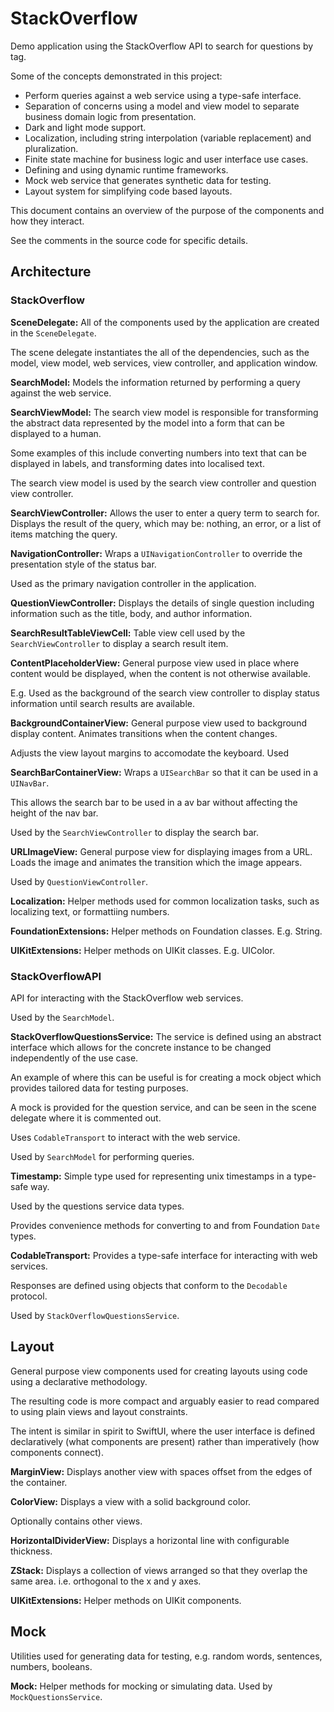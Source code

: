 # StackOverflow

Demo application using the StackOverflow API to search for questions by tag.

Some of the concepts demonstrated in this project:
- Perform queries against a web service using a type-safe interface.
- Separation of concerns using a model and view model to separate business domain logic from presentation.
- Dark and light mode support.
- Localization, including string interpolation (variable replacement) and pluralization.
- Finite state machine for business logic and user interface use cases.
- Defining and using dynamic runtime frameworks.
- Mock web service that generates synthetic data for testing.
- Layout system for simplifying code based layouts.

This document contains an overview of the purpose of the components and how they interact. 

See the comments in the source code for specific details.

## Architecture

### StackOverflow

**SceneDelegate:**
All of the components used by the application are created in the `SceneDelegate`. 

The  scene delegate instantiates the all of the dependencies, such as the model, view model, web  services, view controller, and application window.

**SearchModel:**
Models the information returned by performing a query against the web service. 

**SearchViewModel:**
The search view model is responsible for transforming the abstract data represented by the model into a form that can be displayed to a human. 

Some examples of this include converting numbers into text that can be displayed in labels, and transforming dates into localised text. 

The search view model is used by the search view controller and question view controller.

**SearchViewController:**
Allows the user to enter a query term to search for. Displays the result of the query, which may be: nothing, an error, or a list of items matching the query.

**NavigationController:**
Wraps a `UINavigationController`  to override the presentation style of the status bar. 

Used as the primary navigation controller in the application. 

**QuestionViewController:**
Displays the details of single question including information such as the title, body, and author information.  

**SearchResultTableViewCell:**
Table view cell used by the `SearchViewController` to display a search result item.

**ContentPlaceholderView:**
General purpose view used in place where content would be displayed, when the content is  not otherwise available. 

E.g. Used as the background of the search view controller to display status information until search results are available.

**BackgroundContainerView:**
General purpose view used to background display content. Animates transitions when the  content changes. 

Adjusts the view layout margins to accomodate the keyboard. Used 

**SearchBarContainerView:**
Wraps a `UISearchBar` so that it can be used in a `UINavBar`. 

This allows the search bar to be used in a av bar without affecting the height of the nav bar. 

Used by the  `SearchViewController` to display the search bar.

**URLImageView:**
General purpose view for displaying images from a URL. Loads the image and animates the  transition which the image appears.

Used by `QuestionViewController`.

**Localization:**
Helper methods used for common localization tasks, such as localizing text, or formattiing 
numbers.

**FoundationExtensions:**
Helper methods on Foundation classes. E.g. String.

**UIKitExtensions:**
Helper methods on UIKit classes. E.g. UIColor.

### StackOverflowAPI

API for interacting with the StackOverflow web services. 

Used by the `SearchModel`.

**StackOverflowQuestionsService:**
The service is defined using an abstract interface which allows for the concrete instance to be changed independently of the use case. 

An example of where this can be useful is for creating a mock object which provides tailored  data for testing purposes.

A  mock is provided for the question service, and can be seen in the scene delegate where it is commented out.

Uses `CodableTransport` to interact with the web service.

Used by `SearchModel` for performing queries.

**Timestamp:**
Simple type used for representing unix timestamps in a type-safe way. 

Used by the questions service data types.

Provides convenience methods for converting to and from Foundation `Date` types.

**CodableTransport:**
Provides a type-safe interface for interacting with web services. 

Responses are defined using objects that conform to the `Decodable` protocol. 

Used by `StackOverflowQuestionsService`.

## Layout

General purpose view components used for creating layouts using code using a declarative methodology.

The resulting code is more compact and arguably easier to read compared to using plain views and layout constraints. 

The intent is similar in spirit to SwiftUI, where the user interface is defined declaratively (what components are present) rather than imperatively (how components connect).

**MarginView:** 
Displays another view with spaces offset from the edges of the container.

**ColorView:**
Displays a view with a solid background color. 

Optionally contains other views.

**HorizontalDividerView:**
Displays a horizontal line with configurable thickness.

**ZStack:**
Displays a collection of views arranged so that they overlap the same area. i.e. orthogonal to the x and y axes.

**UIKitExtensions:**
Helper methods on UIKit components.

## Mock

Utilities used for generating data for testing, e.g. random words, sentences, numbers, booleans.

**Mock:**
Helper methods for mocking or simulating data. Used by `MockQuestionsService`.
